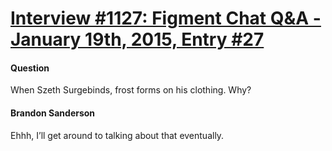 # [Interview #1127: Figment Chat Q&A - January 19th, 2015, Entry #27](https://www.theoryland.com/intvmain.php?i=1127#27)

#### Question

When Szeth Surgebinds, frost forms on his clothing. Why?

#### Brandon Sanderson

Ehhh, I’ll get around to talking about that eventually.

